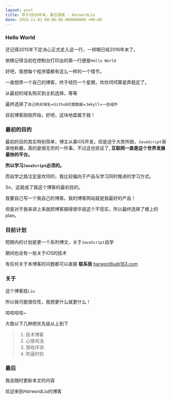 ```yaml
---
layout: post
title: 写于2016年末，某日深夜 - HarwordLiu
date: 2016-11-01 00:00:00.000000000 +09:00
---
```

### Hello World
还记得2015年下定决心正式走入这一行，一转眼已经2016年末了。

依稀记得当初在控制台打印出的第一行便是`Hello World`

好吧，我想每个程序猿都有这么一样的一个情节。

一直想弄一个自己的博客，终于经历一个星期，坎坎坷坷算是弄稳定了。

从最初的域名购买到主机选择，等等

最终选择了`自己购买域名`+`Github托管数据`+`Jekyll`+`一些组件`

目前博客刚刚开始，好吧，这块地盘属于我！

### 最初的目的
最初的目的其实特别简单，博主从事iOS开发，但是迫于大势所趋，`JavaScript`渐渐地称霸，真的是很无奈的一件事。不过这也验证了, **互联网一直是这个世界发展最快的平台。**

**所以学习`JavaScript`必须的。**

而自学之路注定是坎坷的，我比较偏向于产品与学习同时推进的学习方式。

So，这就成了我这个博客的最初目的。

我要自己写一个我自己的博客。我的博客网站就是我最好的产品！

但是对于我来讲上来就把博客搞得很华丽这个不现实，所以最终选择了楼上的plan。

### 目前计划
短期内的计划是更一个系列博文，关于`JavaScript`自学

期间也会有一些关于iOS的技术

有任何关于本博客的问题都可以直接 **联系我** <harwordliu@163.com>

### 关于
这个博客姓`Liu`

所以我可能很任性，我想更什么就更什么！

哈哈哈哈~


大致以下几种把优先级从上到下

>1. 技术博客
>2. 心情鸡汤
>3. 游戏评测
>4. 吹逼时刻

### 最后

我会随时更新本文的内容

欢迎来到*HarwordLiu*的博客





